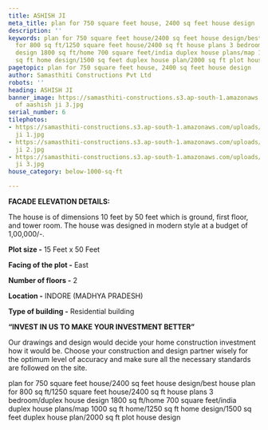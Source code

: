 ```yaml
---
title: ASHISH JI
meta_title: plan for 750 square feet house, 2400 sq feet house design
description: ''
keywords: plan for 750 square feet house/2400 sq feet house design/best house plan
  for 800 sq ft/1250 square feet house/2400 sq ft house plans 3 bedroom/duplex house
  design 1800 sq ft/home 700 square feet/india duplex house plans/map 1000 sq ft home/1250
  sq ft home design/1500 sq feet duplex house plan/2000 sq ft plot house design
pagetopic: plan for 750 square feet house, 2400 sq feet house design
author: Samasthiti Constructions Pvt Ltd
robots: ''
heading: ASHISH JI
banner_image: https://samasthiti-constructions.s3.ap-south-1.amazonaws.com/uploads/Copy
  of aashish ji 3.jpg
serial_number: 6
tilephotos:
- https://samasthiti-constructions.s3.ap-south-1.amazonaws.com/uploads/Copy of aashish
  ji 1.jpg
- https://samasthiti-constructions.s3.ap-south-1.amazonaws.com/uploads/Copy of aashish
  ji 2.jpg
- https://samasthiti-constructions.s3.ap-south-1.amazonaws.com/uploads/Copy of aashish
  ji 3.jpg
house_category: below-1000-sq-ft

---
```

**FACADE ELEVATION DETAILS:**

The house is of dimensions 10 feet by 50 feet which is ground, first floor, and tower room. The house was designed in modern style at a budget of 1,00,000/-.

**Plot size -** 15 Feet x 50 Feet

**Facing of the plot -** East

**Number of floors -** 2

**Location -** INDORE (MADHYA PRADESH)

**Type of building -** Residential building

**“INVEST IN US TO MAKE YOUR INVESTMENT BETTER”**

Our drawings and design would decide your home construction investment how it would be. Choose your construction and design partner wisely for the optimum level of accuracy and make sure all the necessary standards are followed on the site.

  
plan for 750 square feet house/2400 sq feet house design/best house plan for 800 sq ft/1250 square feet house/2400 sq ft house plans 3 bedroom/duplex house design 1800 sq ft/home 700 square feet/india duplex house plans/map 1000 sq ft home/1250 sq ft home design/1500 sq feet duplex house plan/2000 sq ft plot house design